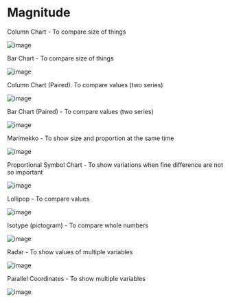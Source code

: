 # Magnitude

Column Chart - To compare size of things

![image](https://github.com/avatorl/Deneb-Vega-Templates/assets/59934292/68e3087f-f6dc-4ac4-a795-6e69da20b165)

Bar Chart - To compare size of things

![image](https://github.com/avatorl/Deneb-Vega-Templates/assets/59934292/466a224e-4167-4497-b980-570bd1f30006)

Column Chart (Paired). To compare values (two series)

![image](https://github.com/avatorl/Deneb-Vega-Templates/assets/59934292/8d7a1aeb-ce33-4508-91c8-687146a36015)

Bar Chart (Paired) - To compare values (two series)

![image](https://github.com/avatorl/Deneb-Vega-Templates/assets/59934292/4545ba61-bda4-43a2-b933-4cfeee5bd763)

Marimekko - To show size and proportion at the same time

![image](https://github.com/avatorl/Deneb-Vega-Templates/assets/59934292/43ce7d55-62aa-4bb9-872a-b0c2934eac66)

Proportional Symbol Chart - To show variations when fine difference are not so important

![image](https://github.com/avatorl/Deneb-Vega-Templates/assets/59934292/c012f7db-71ee-4abc-852d-ecf52309cf6e)

Lollipop - To compare values

![image](https://github.com/avatorl/Deneb-Vega-Templates/assets/59934292/6528cce3-7de6-42b5-b8c4-d32094ffc232)

Isotype (pictogram) - To compare whole numbers

![image](https://github.com/avatorl/Deneb-Vega-Templates/assets/59934292/3ca94e1b-3ecb-4bef-9ad7-ea1bfdf43026)

Radar - To show values of multiple variables

![image](https://github.com/avatorl/Deneb-Vega-Templates/assets/59934292/d2a611cb-5841-4e4d-9514-b92bf3b403c9)

Parallel Coordinates - To show multiple variables

![image](https://github.com/avatorl/Deneb-Vega-Templates/assets/59934292/f346001c-ba56-4de6-aa79-fcdf5f86b54e)



